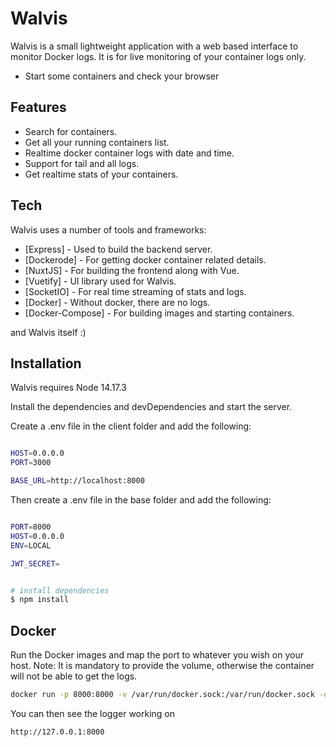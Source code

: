 # Walvis

Walvis is a small lightweight application with a web based interface to monitor Docker logs. It is for live monitoring of your container logs only.

- Start some containers and check your browser

## Features

- Search for containers.
- Get all your running containers list.
- Realtime docker container logs with date and time.
- Support for tail and all logs.
- Get realtime stats of your containers.

## Tech

Walvis uses a number of tools and frameworks:

- [Express] - Used to build the backend server.
- [Dockerode] - For getting docker container related details.
- [NuxtJS] - For building the frontend along with Vue.
- [Vuetify] - UI library used for Walvis.
- [SocketIO] - For real time streaming of stats and logs.
- [Docker] - Without docker, there are no logs.
- [Docker-Compose] - For building images and starting containers.

and Walvis itself :)

## Installation

Walvis requires Node 14.17.3

Install the dependencies and devDependencies and start the server.

Create a .env file in the client folder and add the following:

```bash

HOST=0.0.0.0
PORT=3000

BASE_URL=http://localhost:8000


```

Then create a .env file in the base folder and add the following:

```bash

PORT=8000
HOST=0.0.0.0
ENV=LOCAL

JWT_SECRET=

```

```bash

# install dependencies
$ npm install

```
## Docker


Run the Docker images and map the port to whatever you wish on your host.
Note: It is mandatory to provide the volume, otherwise the container will not be able to get the logs.

```sh
docker run -p 8000:8000 -v /var/run/docker.sock:/var/run/docker.sock -d saptarshisg96/walvis-logger:latest
```

You can then see the logger working on 

```sh
http://127.0.0.1:8000
```
